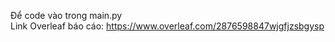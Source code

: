 Để code vào trong main.py <br/>
Link Overleaf báo cáo: https://www.overleaf.com/2876598847wjgfjzsbgysp